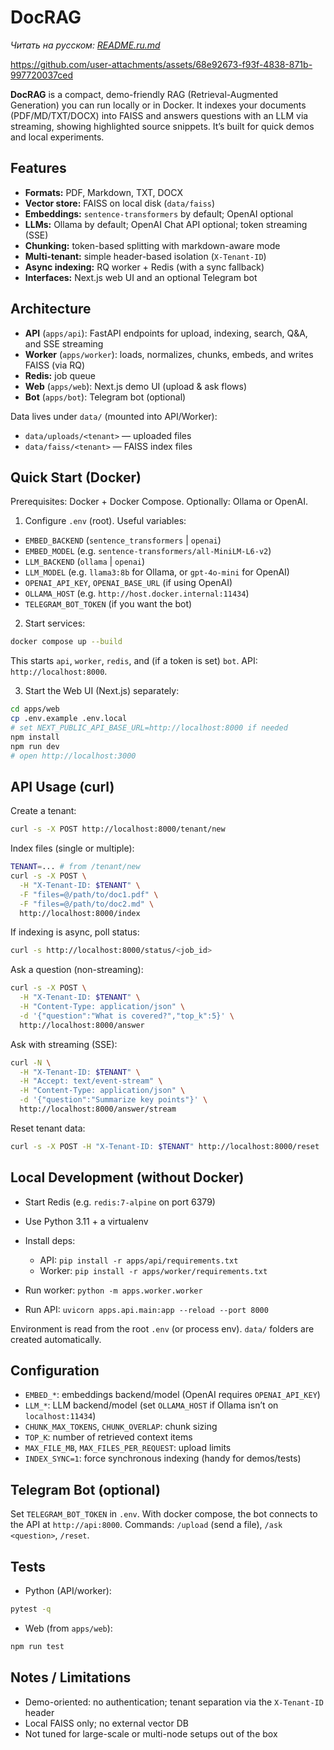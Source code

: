 
# DocRAG

_Читать на русском: [README.ru.md](./README.ru.md)_



https://github.com/user-attachments/assets/68e92673-f93f-4838-871b-997720037ced



**DocRAG** is a compact, demo-friendly RAG (Retrieval-Augmented Generation) you can run locally or in Docker. It indexes your documents (PDF/MD/TXT/DOCX) into FAISS and answers questions with an LLM via streaming, showing highlighted source snippets. It’s built for quick demos and local experiments.

## Features

* **Formats:** PDF, Markdown, TXT, DOCX
* **Vector store:** FAISS on local disk (`data/faiss`)
* **Embeddings:** `sentence-transformers` by default; OpenAI optional
* **LLMs:** Ollama by default; OpenAI Chat API optional; token streaming (SSE)
* **Chunking:** token-based splitting with markdown-aware mode
* **Multi-tenant:** simple header-based isolation (`X-Tenant-ID`)
* **Async indexing:** RQ worker + Redis (with a sync fallback)
* **Interfaces:** Next.js web UI and an optional Telegram bot

## Architecture

* **API** (`apps/api`): FastAPI endpoints for upload, indexing, search, Q\&A, and SSE streaming
* **Worker** (`apps/worker`): loads, normalizes, chunks, embeds, and writes FAISS (via RQ)
* **Redis:** job queue
* **Web** (`apps/web`): Next.js demo UI (upload & ask flows)
* **Bot** (`apps/bot`): Telegram bot (optional)

Data lives under `data/` (mounted into API/Worker):

* `data/uploads/<tenant>` — uploaded files
* `data/faiss/<tenant>` — FAISS index files

## Quick Start (Docker)

Prerequisites: Docker + Docker Compose. Optionally: Ollama or OpenAI.

1. Configure `.env` (root). Useful variables:

* `EMBED_BACKEND` (`sentence_transformers` | `openai`)
* `EMBED_MODEL` (e.g. `sentence-transformers/all-MiniLM-L6-v2`)
* `LLM_BACKEND` (`ollama` | `openai`)
* `LLM_MODEL` (e.g. `llama3:8b` for Ollama, or `gpt-4o-mini` for OpenAI)
* `OPENAI_API_KEY`, `OPENAI_BASE_URL` (if using OpenAI)
* `OLLAMA_HOST` (e.g. `http://host.docker.internal:11434`)
* `TELEGRAM_BOT_TOKEN` (if you want the bot)

2. Start services:

```bash
docker compose up --build
```

This starts `api`, `worker`, `redis`, and (if a token is set) `bot`. API: `http://localhost:8000`.

3. Start the Web UI (Next.js) separately:

```bash
cd apps/web
cp .env.example .env.local
# set NEXT_PUBLIC_API_BASE_URL=http://localhost:8000 if needed
npm install
npm run dev
# open http://localhost:3000
```

## API Usage (curl)

Create a tenant:

```bash
curl -s -X POST http://localhost:8000/tenant/new
```

Index files (single or multiple):

```bash
TENANT=... # from /tenant/new
curl -s -X POST \
  -H "X-Tenant-ID: $TENANT" \
  -F "files=@/path/to/doc1.pdf" \
  -F "files=@/path/to/doc2.md" \
  http://localhost:8000/index
```

If indexing is async, poll status:

```bash
curl -s http://localhost:8000/status/<job_id>
```

Ask a question (non-streaming):

```bash
curl -s -X POST \
  -H "X-Tenant-ID: $TENANT" \
  -H "Content-Type: application/json" \
  -d '{"question":"What is covered?","top_k":5}' \
  http://localhost:8000/answer
```

Ask with streaming (SSE):

```bash
curl -N \
  -H "X-Tenant-ID: $TENANT" \
  -H "Accept: text/event-stream" \
  -H "Content-Type: application/json" \
  -d '{"question":"Summarize key points"}' \
  http://localhost:8000/answer/stream
```

Reset tenant data:

```bash
curl -s -X POST -H "X-Tenant-ID: $TENANT" http://localhost:8000/reset
```

## Local Development (without Docker)

* Start Redis (e.g. `redis:7-alpine` on port 6379)
* Use Python 3.11 + a virtualenv
* Install deps:

  * API: `pip install -r apps/api/requirements.txt`
  * Worker: `pip install -r apps/worker/requirements.txt`
* Run worker: `python -m apps.worker.worker`
* Run API: `uvicorn apps.api.main:app --reload --port 8000`

Environment is read from the root `.env` (or process env). `data/` folders are created automatically.

## Configuration

* `EMBED_*`: embeddings backend/model (OpenAI requires `OPENAI_API_KEY`)
* `LLM_*`: LLM backend/model (set `OLLAMA_HOST` if Ollama isn’t on `localhost:11434`)
* `CHUNK_MAX_TOKENS`, `CHUNK_OVERLAP`: chunk sizing
* `TOP_K`: number of retrieved context items
* `MAX_FILE_MB`, `MAX_FILES_PER_REQUEST`: upload limits
* `INDEX_SYNC=1`: force synchronous indexing (handy for demos/tests)

## Telegram Bot (optional)

Set `TELEGRAM_BOT_TOKEN` in `.env`. With docker compose, the bot connects to the API at `http://api:8000`. Commands: `/upload` (send a file), `/ask <question>`, `/reset`.

## Tests

* Python (API/worker):

```bash
pytest -q
```

* Web (from `apps/web`):

```bash
npm run test
```

## Notes / Limitations

* Demo-oriented: no authentication; tenant separation via the `X-Tenant-ID` header
* Local FAISS only; no external vector DB
* Not tuned for large-scale or multi-node setups out of the box
